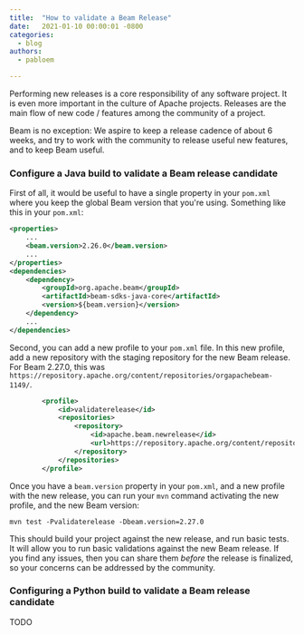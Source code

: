 ```yaml
---
title:  "How to validate a Beam Release"
date:   2021-01-10 00:00:01 -0800
categories:
  - blog
authors:
  - pabloem

---
```

<!--
Licensed under the Apache License, Version 2.0 (the "License");
you may not use this file except in compliance with the License.
You may obtain a copy of the License at

http://www.apache.org/licenses/LICENSE-2.0

Unless required by applicable law or agreed to in writing, software
distributed under the License is distributed on an "AS IS" BASIS,
WITHOUT WARRANTIES OR CONDITIONS OF ANY KIND, either express or implied.
See the License for the specific language governing permissions and
limitations under the License.
-->

Performing new releases is a core responsibility of any software project.
It is even more important in the culture of Apache projects. Releases are
the main flow of new code / features among the community of a project.

Beam is no exception: We aspire to keep a release cadence of about 6 weeks,
and try to work with the community to release useful new features, and to
keep Beam useful.

### Configure a Java build to validate a Beam release candidate

First of all, it would be useful to have a single property in your `pom.xml`
where you keep the global Beam version that you're using. Something like this
in your `pom.xml`:

```xml
<properties>
    ...
    <beam.version>2.26.0</beam.version>
    ...
</properties>
<dependencies>
    <dependency>
        <groupId>org.apache.beam</groupId>
        <artifactId>beam-sdks-java-core</artifactId>
        <version>${beam.version}</version>
    </dependency>
    ...
</dependencies>
```

Second, you can add a new profile to your `pom.xml` file. In this new profile,
add a new repository with the staging repository for the new Beam release. For
Beam 2.27.0, this was `https://repository.apache.org/content/repositories/orgapachebeam-1149/`.

```xml
        <profile>
            <id>validaterelease</id>
            <repositories>
                <repository>
                    <id>apache.beam.newrelease</id>
                    <url>https://repository.apache.org/content/repositories/orgapachebeam-XXXX/</url>
                </repository>
            </repositories>
        </profile>
```

Once you have a `beam.version` property in your `pom.xml`, and a new profile
with the new release, you can run your `mvn` command activating the new profile,
and the new Beam version:

```
mvn test -Pvalidaterelease -Dbeam.version=2.27.0
```

This should build your project against the new release, and run basic tests.
It will allow you to run basic validations against the new Beam release.
If you find any issues, then you can share them *before* the release is
finalized, so your concerns can be addressed by the community.


### Configuring a Python build to validate a Beam release candidate

TODO
